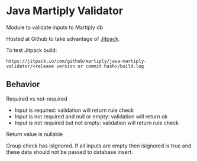 # Java Martiply Validator

Module to validate inputs to Martiply db


Hosted at Github to take advantage of [Jitpack](https://jitpack.io/).

To test Jitpack build:

```
https://jitpack.io/com/github/martiply/java-martiply-validator/<release version or commit hash>/build.log
```

## Behavior

Required vs not-required

- Input is required: validation will return rule check
- Input is not required and null or empty: validation will return ok
- Input is not required but not empty: validation will return rule check

Return value is nullable

Group check has isIgnored. If all inputs are empty then isIgnored is true and these data should not be passed to database insert.






